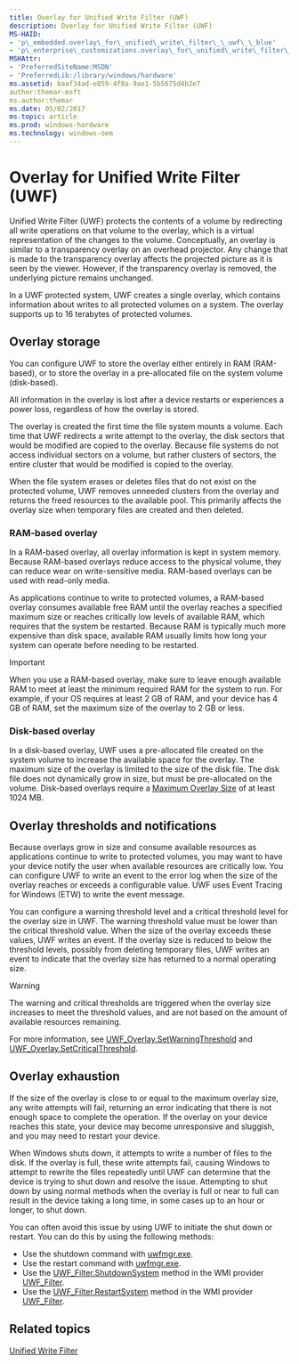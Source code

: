 ```yaml
---
title: Overlay for Unified Write Filter (UWF)
description: Overlay for Unified Write Filter (UWF)
MS-HAID:
- 'p\_embedded.overlay\_for\_unified\_write\_filter\_\_uwf\_\_blue'
- 'p\_enterprise\_customizations.overlay\_for\_unified\_write\_filter\_uwf'
MSHAttr:
- 'PreferredSiteName:MSDN'
- 'PreferredLib:/library/windows/hardware'
ms.assetid: baaf34ad-e859-4f8a-9ae1-5b5675d4b2e7
author:themar-msft
ms.author:themar
ms.date: 05/02/2017
ms.topic: article
ms.prod: windows-hardware
ms.technology: windows-oem
---
```

# Overlay for Unified Write Filter (UWF)

Unified Write Filter (UWF) protects the contents of a volume by redirecting all write operations on that volume to the overlay, which is a virtual representation of the changes to the volume. Conceptually, an overlay is similar to a transparency overlay on an overhead projector. Any change that is made to the transparency overlay affects the projected picture as it is seen by the viewer. However, if the transparency overlay is removed, the underlying picture remains unchanged.

In a UWF protected system, UWF creates a single overlay, which contains information about writes to all protected volumes on a system. The overlay supports up to 16 terabytes of protected volumes.

## Overlay storage

You can configure UWF to store the overlay either entirely in RAM (RAM-based), or to store the overlay in a pre-allocated file on the system volume (disk-based).

All information in the overlay is lost after a device restarts or experiences a power loss, regardless of how the overlay is stored.

The overlay is created the first time the file system mounts a volume. Each time that UWF redirects a write attempt to the overlay, the disk sectors that would be modified are copied to the overlay. Because file systems do not access individual sectors on a volume, but rather clusters of sectors, the entire cluster that would be modified is copied to the overlay.

When the file system erases or deletes files that do not exist on the protected volume, UWF removes unneeded clusters from the overlay and returns the freed resources to the available pool. This primarily affects the overlay size when temporary files are created and then deleted.

### RAM-based overlay

In a RAM-based overlay, all overlay information is kept in system memory. Because RAM-based overlays reduce access to the physical volume, they can reduce wear on write-sensitive media. RAM-based overlays can be used with read-only media.

As applications continue to write to protected volumes, a RAM-based overlay consumes available free RAM until the overlay reaches a specified maximum size or reaches critically low levels of available RAM, which requires that the system be restarted. Because RAM is typically much more expensive than disk space, available RAM usually limits how long your system can operate before needing to be restarted.

> [!Important]
> When you use a RAM-based overlay, make sure to leave enough available RAM to meet at least the minimum required RAM for the system to run. For example, if your OS requires at least 2 GB of RAM, and your device has 4 GB of RAM, set the maximum size of the overlay to 2 GB or less.

### Disk-based overlay

In a disk-based overlay, UWF uses a pre-allocated file created on the system volume to increase the available space for the overlay. The maximum size of the overlay is limited to the size of the disk file. The disk file does not dynamically grow in size, but must be pre-allocated on the volume. Disk-based overlays require a [Maximum Overlay Size](uwf-overlayconfigsetmaximumsize.md) of at least 1024 MB.

## Overlay thresholds and notifications

Because overlays grow in size and consume available resources as applications continue to write to protected volumes, you may want to have your device notify the user when available resources are critically low. You can configure UWF to write an event to the error log when the size of the overlay reaches or exceeds a configurable value. UWF uses Event Tracing for Windows (ETW) to write the event message.

You can configure a warning threshold level and a critical threshold level for the overlay size in UWF. The warning threshold value must be lower than the critical threshold value. When the size of the overlay exceeds these values, UWF writes an event. If the overlay size is reduced to below the threshold levels, possibly from deleting temporary files, UWF writes an event to indicate that the overlay size has returned to a normal operating size.

> [!Warning]
> The warning and critical thresholds are triggered when the overlay size increases to meet the threshold values, and are not based on the amount of available resources remaining.

For more information, see [UWF\_Overlay.SetWarningThreshold](uwf-overlaysetwarningthreshold.md) and [UWF\_Overlay.SetCriticalThreshold](uwf-overlaysetcriticalthreshold.md).

## Overlay exhaustion

If the size of the overlay is close to or equal to the maximum overlay size, any write attempts will fail, returning an error indicating that there is not enough space to complete the operation. If the overlay on your device reaches this state, your device may become unresponsive and sluggish, and you may need to restart your device.

When Windows shuts down, it attempts to write a number of files to the disk. If the overlay is full, these write attempts fail, causing Windows to attempt to rewrite the files repeatedly until UWF can determine that the device is trying to shut down and resolve the issue. Attempting to shut down by using normal methods when the overlay is full or near to full can result in the device taking a long time, in some cases up to an hour or longer, to shut down.

You can often avoid this issue by using UWF to initiate the shut down or restart. You can do this by using the following methods:

* Use the shutdown command with [uwfmgr.exe](uwfmgrexe.md).
* Use the restart command with [uwfmgr.exe](uwfmgrexe.md).
* Use the [UWF\_Filter.ShutdownSystem](uwf-filtershutdownsystem.md) method in the WMI provider [UWF\_Filter](uwf-filter.md).
* Use the [UWF\_Filter.RestartSystem](uwf-filterrestartsystem.md) method in the WMI provider [UWF\_Filter](uwf-filter.md).

## Related topics

[Unified Write Filter](unified-write-filter.md)

